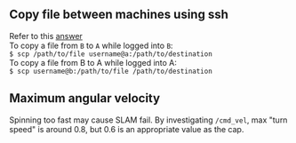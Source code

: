 ## Copy file between machines using ssh
Refer to this [answer](https://unix.stackexchange.com/questions/106480/how-to-copy-files-from-one-machine-to-another-using-ssh) <br/>
To copy a file from `B` to `A` while logged into `B`: <br/>
`$ scp /path/to/file username@a:/path/to/destination` <br/>
To copy a file from B to A while logged into A: <br/>
`$ scp username@b:/path/to/file /path/to/destination` <br/>

## Maximum angular velocity
Spinning too fast may cause SLAM fail. By investigating `/cmd_vel`, max "turn speed" is around 0.8, but 0.6 is an appropriate value as the cap.
